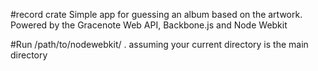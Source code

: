 #record crate
Simple app for guessing an album based on the artwork.
Powered by the Gracenote Web API, Backbone.js and Node Webkit

#Run
/path/to/nodewebkit/ . 
assuming your current directory is the main directory
